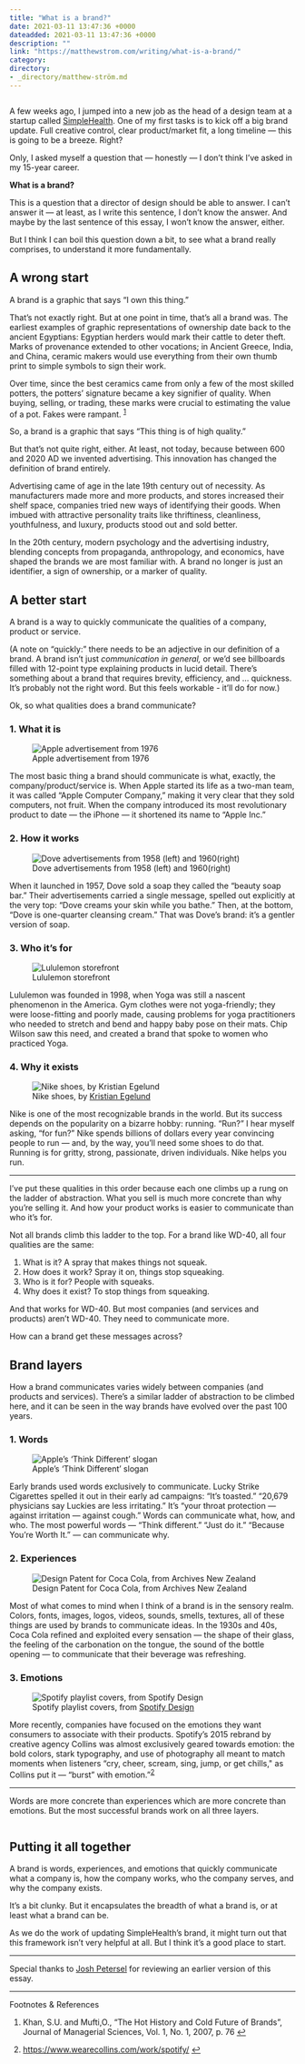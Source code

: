 ```yaml
---
title: "What is a brand?"
date: 2021-03-11 13:47:36 +0000
dateadded: 2021-03-11 13:47:36 +0000
description: ""
link: "https://matthewstrom.com/writing/what-is-a-brand/"
category:
directory:
- _directory/matthew-ström.md
---
```

<figure data-type="image"><img src="https://matthewstrom.com/images/brand-0.jpg" alt=""></figure>
<p>A few weeks ago, I jumped into a new job as the head of a design team at a startup called <a href="https://www.simplehealth.com/" target="_blank" rel="noopener">SimpleHealth</a>. One of my first tasks is to kick off a big brand update. Full creative control, clear product/market fit, a long timeline — this is going to be a breeze. Right?</p>
<p>Only, I asked myself a question that — honestly — I don’t think I’ve asked in my 15-year career.</p>
<p><strong>What is a brand?</strong></p>
<p>This is a question that a director of design should be able to answer. I can’t answer it — at least, as I write this sentence, I don’t know the answer. And maybe by the last sentence of this essay, I won’t know the answer, either.</p>
<p>But I think I can boil this question down a bit, to see what a brand really comprises, to understand it more fundamentally.</p>
<h2 id="a-wrong-start">A wrong start</h2>
<p>A brand is a graphic that says “I own this thing.”</p>
<p>That’s not exactly right. But at one point in time, that’s all a brand was. The earliest examples of graphic representations of ownership date back to the ancient Egyptians: Egyptian herders would mark their cattle to deter theft. Marks of provenance extended to other vocations; in Ancient Greece, India, and China, ceramic makers would use everything from their own thumb print to simple symbols to sign their work.</p>
<p>Over time, since the best ceramics came from only a few of the most skilled potters, the potters’ signature became a key signifier of quality. When buying, selling, or trading, these marks were crucial to estimating the value of a pot. Fakes were rampant. <sup class="footnote-ref"><a href="#fn1" id="fnref1">1</a></sup></p>
<p>So, a brand is a graphic that says “This thing is of high quality.”</p>
<p>But that’s not quite right, either. At least, not today, because between 600 and 2020 AD we invented advertising. This innovation has changed the definition of brand entirely.</p>
<p>Advertising came of age in the late 19th century out of necessity. As manufacturers made more and more products, and stores increased their shelf space, companies tried new ways of identifying their goods. When imbued with attractive personality traits like thriftiness, cleanliness, youthfulness, and luxury, products stood out and sold better.</p>
<p>In the 20th century, modern psychology and the advertising industry, blending concepts from propaganda, anthropology, and economics, have shaped the brands we are most familiar with. A brand no longer is just an identifier, a sign of ownership, or a marker of quality.</p>
<h2 id="a-better-start">A better start</h2>
<p>A brand is a way to quickly communicate the qualities of a company, product or service.</p>
<p>(A note on “quickly:” there needs to be an adjective in our definition of a brand. A brand isn’t just <em>communication in general,</em> or we’d see billboards filled with 12-point type explaining products in lucid detail. There’s something about a brand that requires brevity, efficiency, and … quickness. It’s probably not the right word. But this feels workable - it’ll do for now.)</p>
<p>Ok, so what qualities does a brand communicate?</p>
<h3 id="1.-what-it-is">1. What it is</h3>
<figure data-type="image"><img src="https://matthewstrom.com/images/brand-3.jpg" alt="Apple advertisement from 1976"><figcaption>Apple advertisement from 1976</figcaption></figure>
<p>The most basic thing a brand should communicate is what, exactly, the company/product/service is. When Apple started its life as a two-man team, it was called “Apple Computer Company,” making it very clear that they sold computers, not fruit. When the company introduced its most revolutionary product to date — the iPhone — it shortened its name to “Apple Inc.”</p>
<h3 id="2.-how-it-works">2. How it works</h3>
<figure data-type="image"><img src="https://matthewstrom.com/images/brand-2.jpg" alt="Dove advertisements from 1958 (left) and 1960(right)"><figcaption>Dove advertisements from 1958 (left) and 1960(right)</figcaption></figure>
<p>When it launched in 1957, Dove sold a soap they called the “beauty soap bar.” Their advertisements carried a single message, spelled out explicitly at the very top: “Dove creams your skin while you bathe.” Then, at the bottom, “Dove is one-quarter cleansing cream.” That was Dove’s brand: it’s a gentler version of soap.</p>
<h3 id="3.-who-it%E2%80%99s-for">3. Who it’s for</h3>
<figure data-type="image"><img src="https://matthewstrom.com/images/brand-4.jpg" alt="Lululemon storefront"><figcaption>Lululemon storefront</figcaption></figure>
<p>Lululemon was founded in 1998, when Yoga was still a nascent phenomenon in the America. Gym clothes were not yoga-friendly; they were loose-fitting and poorly made, causing problems for yoga practitioners who needed to stretch and bend and happy baby pose on their mats. Chip Wilson saw this need, and created a brand that spoke to women who practiced Yoga.</p>
<h3 id="4.-why-it-exists">4. Why it exists</h3>
<figure data-type="image"><img src="https://matthewstrom.com/images/brand-5.jpg" alt="Nike shoes, by Kristian Egelund"><figcaption>Nike shoes, by <a href="https://unsplash.com/@kristianegelund?utm_source=unsplash&amp;utm_medium=referral&amp;utm_content=creditCopyText" target="_blank" rel="noopener">Kristian Egelund</a></figcaption></figure>
<p>Nike is one of the most recognizable brands in the world. But its success depends on the popularity on a bizarre hobby: running. “Run?” I hear myself asking, “for fun?” Nike spends billions of dollars every year convincing people to run — and, by the way, you’ll need some shoes to do that. Running is for gritty, strong, passionate, driven individuals. Nike helps you run.</p>
<hr>
<p>I’ve put these qualities in this order because each one climbs up a rung on the ladder of abstraction. What you sell is much more concrete than why you’re selling it. And how your product works is easier to communicate than who it’s for.</p>
<p>Not all brands climb this ladder to the top. For a brand like WD-40, all four qualities are the same:</p>
<ol>
<li>What is it? A spray that makes things not squeak.</li>
<li>How does it work? Spray it on, things stop squeaking.</li>
<li>Who is it for? People with squeaks.</li>
<li>Why does it exist? To stop things from squeaking.</li>
</ol>
<p>And that works for WD-40. But most companies (and services and products) aren’t WD-40. They need to communicate more.</p>
<p>How can a brand get these messages across?</p>
<h2 id="brand-layers">Brand layers</h2>
<p>How a brand communicates varies widely between companies (and products and services). There’s a similar ladder of abstraction to be climbed here, and it can be seen in the way brands have evolved over the past 100 years.</p>
<h3 id="1.-words">1. Words</h3>
<figure data-type="image"><img src="https://matthewstrom.com/images/brand-6.jpg" alt="Apple’s ‘Think Different’ slogan"><figcaption>Apple’s ‘Think Different’ slogan</figcaption></figure>
<p>Early brands used words exclusively to communicate. Lucky Strike Cigarettes spelled it out in their early ad campaigns: “It’s toasted.” “20,679 physicians say Luckies are less irritating.” It’s “your throat protection — against irritation — against cough.” Words can communicate what, how, and who. The most powerful words — “Think different.” “Just do it.” “Because You’re Worth It.” — can communicate why.</p>
<h3 id="2.-experiences">2. Experiences</h3>
<figure data-type="image"><img src="https://matthewstrom.com/images/brand-7.jpg" alt="Design Patent for Coca Cola, from Archives New Zealand"><figcaption>Design Patent for Coca Cola, from Archives New Zealand</figcaption></figure>
<p>Most of what comes to mind when I think of a brand is in the sensory realm. Colors, fonts, images, logos, videos, sounds, smells, textures, all of these things are used by brands to communicate ideas. In the 1930s and 40s, Coca Cola refined and exploited every sensation — the shape of their glass, the feeling of the carbonation on the tongue, the sound of the bottle opening —  to communicate that their beverage was refreshing.</p>
<h3 id="3.-emotions">3. Emotions</h3>
<figure data-type="image"><img src="https://matthewstrom.com/images/brand-8.jpg" alt="Spotify playlist covers, from Spotify Design"><figcaption>Spotify playlist covers, from <a href="https://spotify.design/articles/2020-02-20/designing-for-belonging-why-image-localization-matters/" target="_blank" rel="noopener">Spotify Design</a></figcaption></figure>
<p>More recently, companies have focused on the emotions they want consumers to associate with their products. Spotify’s 2015 rebrand by creative agency Collins was almost exclusively geared towards emotion: the bold colors, stark typography, and use of photography all meant to match moments when listeners “cry, cheer, scream, sing, jump, or get chills,&quot; as Collins put it — “burst” with emotion.”<sup class="footnote-ref"><a href="#fn2" id="fnref2">2</a></sup></p>
<hr>
<p>Words are more concrete than experiences which are more concrete than emotions. But the most successful brands work on all three layers.</p>
<figure data-type="image"><img src="https://matthewstrom.com/images/brand-1.jpg" alt=""></figure>
<h2 id="putting-it-all-together">Putting it all together</h2>
<p>A brand is words, experiences, and emotions that quickly communicate what a company is, how the company works, who the company serves, and why the company exists.</p>
<p>It’s a bit clunky. But it encapsulates the breadth of what a brand is, or at least what a brand can be.</p>
<p>As we do the work of updating SimpleHealth’s brand, it might turn out that this framework isn’t very helpful at all. But I think it’s a good place to start.</p>
<hr>
<p>Special thanks to <a href="http://joshpetersel.com/" target="_blank" rel="noopener">Josh Petersel</a> for reviewing an earlier version of this essay.</p>
<hr>
<section class="footnotes l--space-compact">
<div class="t--weight-bold l--pad-btm-s">Footnotes & References</div>
<ol class="footnotes-list">
<li id="fn1" class="footnote-item"><p>Khan, S.U. and Mufti,O., “The Hot History and Cold Future of Brands”, Journal of Managerial Sciences, Vol. 1, No. 1, 2007, p. 76 <a href="#fnref1" class="footnote-backref">↩︎</a></p>
</li>
<li id="fn2" class="footnote-item"><p><a href="https://www.wearecollins.com/work/spotify/" target="_blank" rel="noopener">https://www.wearecollins.com/work/spotify/</a> <a href="#fnref2" class="footnote-backref">↩︎</a></p>
</li>
</ol>
</section>
